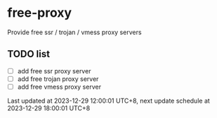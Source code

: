 
# free-proxy
Provide free ssr / trojan / vmess proxy servers


## TODO list
- [ ] add free ssr proxy server
- [ ] add free trojan proxy server
- [ ] add free vmess proxy server

Last updated at 2023-12-29 12:00:01 UTC+8, next update schedule at 2023-12-29 18:00:01 UTC+8

